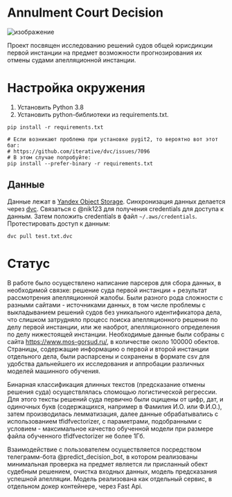 # Annulment Court Decision

![изображение](https://user-images.githubusercontent.com/114733751/207960109-2337a8f3-3766-4c31-a443-d424e7910540.png)

Проект посвящен исследованию решений судов общей юрисдикции первой инстанции на предмет возможности прогнозирования их отмены судами апелляционной инстанции.

# Настройка окружения

1. Установить Python 3.8
2. Установить python-библиотеки из requirements.txt.
```
pip install -r requirements.txt

# Если возникают проблема при установке pygit2, то вероятно вот этот баг:
# https://github.com/iterative/dvc/issues/7096
# В этом случае попробуйте:
pip install --prefer-binary -r requirements.txt
```
## Данные

Данные лежат в [Yandex Object Storage](https://cloud.yandex.ru/services/storage). Синхронизация данных делается через [dvc](https://dvc.org). Связаться с @nik123 для получения credentials для доступа к данным. Затем положить credentials в файл `~/.aws/credentials`. Протестировать доступ к данным:
```
dvc pull test.txt.dvc
```

# Статус

В работе было осуществлено написание парсеров для сбора данных, в необходимой связке: решение суда первой инстанции + результат рассмотрения апелляционной жалобы. Были разного рода сложности с разными сайтами - источниками данных, в том числе проблемы с выкладыванием решений судов без уникального идентификатора дела, что слишком затрудняло процесс поиска апелляционного решения по делу первой инстанции, или же наоброт, апелляционного определения по делу нижестоящей инстанции. Необходимые данные были собраны с сайта https://www.mos-gorsud.ru/, в количестве около 100000 обектов. Страницы, содержащие информацию о первой и второй инстанции отдельного дела, были распарсены и сохранены в формате csv для удобства дальнейшего их исследования и аппробации различных моделей машинного обучения. 

Бинарная классификация длинных текстов (предсказание отмены решения суда) осуществлялась спомощью логистической регрессии. Для этого тексты решений суда первично были оцищены от цифр, дат, и одиночных букв (содержащихся, например в Фамилия И.О. или  Ф.И.О.), затем производилась лемматизация, далее данные обрабатывались с использованием tfidfvectorizer, с параметрами, подобранными с условием - максимальное качество обученной модели при размере файла обученного tfidfvectorizer не более 1Гб. 

Взаимодействие с пользователем осуществляется посредством телеграмм-бота @predict_decision_bot, в котором реализованы минимальная проверка на предмет является ли присланный обект судебным решением, очистка входных данных, модель предсказания успешной апелляции. Модель реализована как отдельный сервис, в отдельном докер контейнере, через Fast Api.
